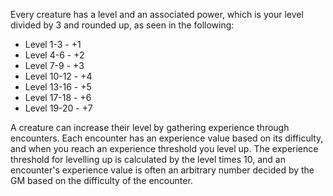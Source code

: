 Every creature has a level and an associated power, which is your level divided by 3 and rounded up, as seen in the following:
- Level 1-3 - +1
- Level 4-6 - +2
- Level 7-9 - +3
- Level 10-12 - +4
- Level 13-16 - +5
- Level 17-18 - +6
- Level 19-20 - +7

A creature can increase their level by gathering experience through encounters. Each encounter has an experience value based on its difficulty, and when you reach an experience threshold you level up.
The experience threshold for levelling up is calculated by the level times 10, and an encounter's experience value is often an arbitrary number decided by the GM based on the difficulty of the encounter.
